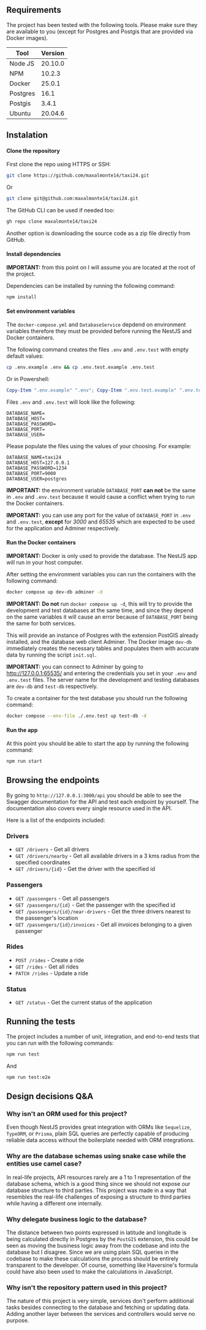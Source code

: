 ## Requirements

The project has been tested with the following tools. Please make sure they are available to you (except for Postgres and Postgis that are provided via Docker images).

| Tool     | Version |
| -------- | ------- |
| Node JS  | 20.10.0 |
| NPM      | 10.2.3  |
| Docker   | 25.0.1  |
| Postgres | 16.1    |
| Postgis  | 3.4.1   |
| Ubuntu   | 20.04.6 |

## Instalation

#### Clone the repository

First clone the repo using HTTPS or SSH:

```bash
git clone https://github.com/maxalmonte14/taxi24.git
```

Or

```bash
git clone git@github.com:maxalmonte14/taxi24.git
```

The GitHub CLI can be used if needed too:

```bash
gh repo clone maxalmonte14/taxi24
```

Another option is downloading the source code as a zip file directly from GitHub.

#### Install dependencies

**IMPORTANT:** from this point on I will assume you are located at the root of the project.

Dependencies can be installed by running the following command:

```bash
npm install
```

#### Set environment variables

The `docker-compose.yml` and `DatabaseService` depdend on environment variables therefore they must be provided before running the NestJS and Docker containers.

The following command creates the files `.env` and `.env.test` with empty default values:

```bash
cp .env.example .env && cp .env.test.example .env.test
```

Or in Powershell:

```powershell
Copy-Item ".env.example" ".env"; Copy-Item ".env.test.example" ".env.test"
```

Files `.env` and `.env.test` will look like the following:

```
DATABASE_NAME=
DATABASE_HOST=
DATABASE_PASSWORD=
DATABASE_PORT=
DATABASE_USER=
```

Please populate the files using the values of your choosing. For example:

```
DATABASE_NAME=taxi24
DATABASE_HOST=127.0.0.1
DATABASE_PASSWORD=1234
DATABASE_PORT=9000
DATABASE_USER=postgres
```

**IMPORTANT:** the environment variable `DATABASE_PORT` **can not** be the same in `.env` and `.env.test` because it would cause a conflict when trying to run the Docker containers.

**IMPORTANT:** you can use any port for the value of `DATABASE_PORT` in `.env` and `.env.test`, **except** for *3000* and *65535* which are expected to be used for the application and Adminer respectively.

#### Run the Docker containers

**IMPORTANT:** Docker is only used to provide the database. The NestJS app will run in your host computer.

After setting the environment variables you can run the containers with the following command:

```bash
docker compose up dev-db adminer -d
```

**IMPORTANT:** **Do not** run `docker compose up -d`, this will try to provide the development and test databases at the same time, and since they depend on the same variables it will cause an error because of `DATABASE_PORT` being the same for both services.

This will provide an instance of Postgres with the extension PostGIS already installed, and the database web client Adminer. The Docker image `dev-db` immediately creates the necessary tables and populates them with accurate data by running the script `init.sql`.

**IMPORTANT:** you can connect to Adminer by going to http://127.0.0.1:65535/ and entering the credentials you set in your `.env` and `.env.test` files. The server name for the development and testing databases are `dev-db` and `test-db` respectively.

To create a container for the test database you should run the following command:

```bash
docker compose --env-file ./.env.test up test-db -d
```

#### Run the app

At this point you should be able to start the app by running the following command:

```bash
npm run start
```

## Browsing the endpoints

By going to `http://127.0.0.1:3000/api` you should be able to see the Swagger documentation for the API and test each endpoint by yourself. The documentation also covers every single resource used in the API.

Here is a list of the endpoints included:

### Drivers

- `GET /drivers` - Get all drivers
- `GET /drivers/nearby` - Get all available drivers in a 3 kms radius from the specified coordinates
- `GET /drivers/{id}` - Get the driver with the specified id

### Passengers

- `GET /passengers` - Get all passengers
- `GET /passengers/{id}` - Get the passenger with the specified id
- `GET /passengers/{id}/near-drivers` - Get the three drivers nearest to the passenger's location
- `GET /passengers/{id}/invoices` - Get all invoices belonging to a given passenger

### Rides

- `POST /rides` - Create a ride
- `GET /rides` - Get all rides
- `PATCH /rides` - Update a ride

### Status

- `GET /status` - Get the current status of the application

## Running the tests

The project includes a  number of unit, integration, and end-to-end tests that you can run with the following commands:

```bash
npm run test
```

And

```bash
npm run test:e2e
```

## Design decisions Q&A

### Why isn't an ORM used for this project?

Even though NestJS provides great integration with ORMs like `Sequelize`, `TypeORM`, or `Prisma`, plain SQL queries are perfectly capable of producing reliable data access without the boilerplate needed with ORM integrations.

### Why are the database schemas using snake case while the entities use camel case?

In real-life projects, API resources rarely are a 1 to 1 representation of the database schema, which is a good thing since we should not expose our database structure to third parties. This project was made in a way that resembles the real-life challenges of exposing a structure to third parties while having a different one internally.

### Why delegate business logic to the database?

The distance between two points expressed in latitude and longitude is being calculated directly in Postgres by the `PostGIS` extension, this could be seen as moving the business logic away from the codebase and into the database but I disagree. Since we are using plain SQL queries in the codebase to make these calculations the process should be entirely transparent to the developer. Of course, something like Haversine's formula could have also been used to make the calculations in JavaScript.

### Why isn't the repository pattern used in this project?

The nature of this project is very simple, services don't perform additional tasks besides connecting to the database and fetching or updating data. Adding another layer between the services and controllers would serve no purpose.